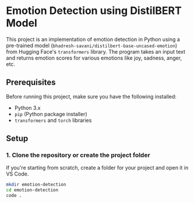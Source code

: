 # Emotion Detection using DistilBERT Model

This project is an implementation of emotion detection in Python using a pre-trained model (`bhadresh-savani/distilbert-base-uncased-emotion`) from Hugging Face's `transformers` library. The program takes an input text and returns emotion scores for various emotions like joy, sadness, anger, etc.

## Prerequisites

Before running this project, make sure you have the following installed:

- Python 3.x
- `pip` (Python package installer)
- `transformers` and `torch` libraries

## Setup

### 1. Clone the repository or create the project folder

If you're starting from scratch, create a folder for your project and open it in VS Code.

```bash
mkdir emotion-detection
cd emotion-detection
code .
